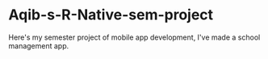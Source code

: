 # Aqib-s-R-Native-sem-project
Here's my semester project of mobile app development, I've made a school management app.

